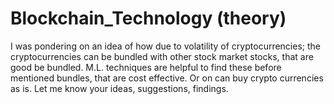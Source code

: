 # Blockchain_Technology (theory)

I was pondering on an idea of how due to volatility of cryptocurrencies; the cryptocurrencies can be bundled with other stock market stocks, that are good be bundled.
M.L. techniques are helpful to find these before mentioned bundles, that are cost effective. Or on can buy crypto currencies as is.
Let me know your ideas, suggestions, findings.
